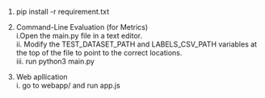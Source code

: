 1. pip install -r requirement.txt<br>
2. Command-Line Evaluation (for Metrics)<br>
    i.Open the main.py file in a text editor.<br>
    ii. Modify the TEST_DATASET_PATH and LABELS_CSV_PATH variables at the top of the file to point to the correct locations.<br>
    iii. run python3 main.py<br>

3. Web apllication<br>
    i. go to webapp/ and run app.js
